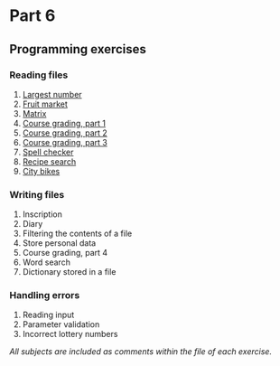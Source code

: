 # Part 6
## Programming exercises
### Reading files
1. [Largest number](https://github.com/antoniolopez7217/Python_Programming_MOOC_2023_Introduction/tree/main/part6/1.%20Reading%20files/largest_number)
2. [Fruit market](https://github.com/antoniolopez7217/Python_Programming_MOOC_2023_Introduction/tree/main/part6/1.%20Reading%20files/fruit_market)
3. [Matrix](https://github.com/antoniolopez7217/Python_Programming_MOOC_2023_Introduction/tree/main/part6/1.%20Reading%20files/matrix)
4. [Course grading, part 1](https://github.com/antoniolopez7217/Python_Programming_MOOC_2023_Introduction/tree/main/part6/1.%20Reading%20files/course_grading_%20part1)
5. [Course grading, part 2](https://github.com/antoniolopez7217/Python_Programming_MOOC_2023_Introduction/tree/main/part6/1.%20Reading%20files/course_grading_part2)
6. [Course grading, part 3](https://github.com/antoniolopez7217/Python_Programming_MOOC_2023_Introduction/tree/main/part6/1.%20Reading%20files/course_grading_part3)
7. [Spell checker](https://github.com/antoniolopez7217/Python_Programming_MOOC_2023_Introduction/tree/main/part6/1.%20Reading%20files/spellchecker)
8. [Recipe search](https://github.com/antoniolopez7217/Python_Programming_MOOC_2023_Introduction/tree/main/part6/1.%20Reading%20files/recipe_search)
9. [City bikes](https://github.com/antoniolopez7217/Python_Programming_MOOC_2023_Introduction/tree/main/part6/1.%20Reading%20files/city_bikes)
### Writing files
1. Inscription
2. Diary
3. Filtering the contents of a file
4. Store personal data
5. Course grading, part 4
6. Word search
7. Dictionary stored in a file
### Handling errors
1. Reading input
2. Parameter validation
3. Incorrect lottery numbers

*All subjects are included as comments within the file of each exercise.*